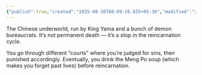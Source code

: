 ```yaml
---
{"publish":true,"created":"2025-08-30T08:09:26.855+05:30","modified":"2025-08-30T08:09:26.856+05:30","cssclasses":""}
---
```



The Chinese underworld, run by King Yama and a bunch of demon bureaucrats. It’s not permanent death — it’s a stop in the reincarnation cycle.

You go through different “courts” where you’re judged for sins, then punished accordingly. Eventually, you drink the Meng Po soup (which makes you forget past lives) before reincarnation.
